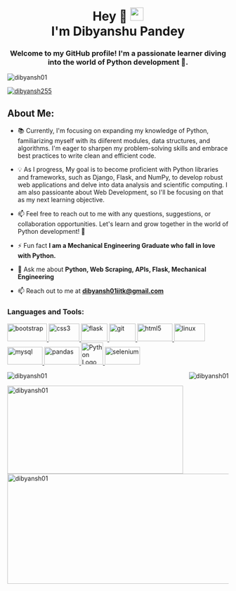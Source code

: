 

<!--
**dibyansh01/dibyansh01** is a ✨ _special_ ✨ repository because its `README.md` (this file) appears on your GitHub profile.

Here are some ideas to get you started:

- 🔭 I’m currently working on ...
- 🌱 I’m currently learning ...
- 👯 I’m looking to collaborate on ...
- 🤔 I’m looking for help with ...
- 💬 Ask me about ...
- 📫 How to reach me: ...
- 😄 Pronouns: ...
- ⚡ Fun fact: ...
-->
<h1 align="center">Hey 👋 <img src="https://raw.githubusercontent.com/MartinHeinz/MartinHeinz/master/wave.gif" width="30px">
<br/> I'm Dibyanshu Pandey</h1> 
<h3 align="center">Welcome to my GitHub profile! I'm a passionate learner diving into the world of Python development 🐍.</h3>
<p align="left"> <img src="https://komarev.com/ghpvc/?username=dibyansh01&label=Profile%20views&color=0e75b6&style=flat" alt="dibyansh01" /> </p>

<p align="left"> <a href="https://twitter.com/dibyansh255" target="blank"><img src="https://img.shields.io/twitter/follow/dibyansh255?logo=twitter&style=for-the-badge" alt="dibyansh255" /></a> </p>


## **About Me:**
- 📚 Currently, I'm focusing on expanding my knowledge of Python, familiarizing myself with its diiferent modules, data structures, and algorithms. I'm eager to sharpen my problem-solving skills and embrace best practices to write clean and efficient code.

- 💡 As I progress, My goal is to become proficient with Python libraries and frameworks, such as Django, Flask, and NumPy, to develop robust web applications and delve into data analysis and scientific computing. I am also passioante about Web Development, so I'll be focusing on that as my next learning objective.

- 📫 Feel free to reach out to me with any questions, suggestions, or collaboration opportunities. Let's learn and grow together in the world of Python development! 🚀
- ⚡ Fun fact **I am a Mechanical Engineering Graduate who fall in love with Python.**
- 💬 Ask me about **Python, Web Scraping, APIs, Flask, Mechanical Engineering**
- 📫 Reach out to me at **dibyansh01iitk@gmail.com** 

<h3 align="left">Languages and Tools:</h3>
<p align="left"> <a href="https://getbootstrap.com" target="_blank" rel="noreferrer"> <img src="https://img.shields.io/badge/Bootstrap-563D7C?style=for-the-badge&logo=bootstrap&logoColor=white" alt="bootstrap" width="90" height="40"/> </a> <a href="https://www.cprogramming.com/" target="_blank" rel="noreferrer"></a> <a href="https://www.w3schools.com/css/" target="_blank" rel="noreferrer"> <img src="https://img.shields.io/badge/CSS3-1572B6?style=for-the-badge&logo=css3&logoColor=white" alt="css3" width="70" height="40"/> </a> <a href="https://flask.palletsprojects.com/" target="_blank" rel="noreferrer"> <img src="https://www.vectorlogo.zone/logos/pocoo_flask/pocoo_flask-icon.svg" alt="flask" width="60" height="40"/> </a> <a href="https://git-scm.com/" target="_blank" rel="noreferrer"> <img src="https://www.vectorlogo.zone/logos/git-scm/git-scm-icon.svg" alt="git" width="60" height="40"/> </a> <a href="https://www.w3.org/html/" target="_blank" rel="noreferrer"> <img src="https://img.shields.io/badge/HTML5-E34F26?style=for-the-badge&logo=html5&logoColor=white" alt="html5" width="80" height="40"/> </a> <a href="https://www.linux.org/" target="_blank" rel="noreferrer"> <img src="https://img.shields.io/badge/Linux-FCC624?style=for-the-badge&logo=linux&logoColor=black" alt="linux" width="70" height="40"/> </a><a href="https://www.mysql.com/" target="_blank" rel="noreferrer"> <img src="https://img.shields.io/badge/MySQL-005C84?style=for-the-badge&logo=mysql&logoColor=white" alt="mysql" width="80" height="40"/> </a> <a href="https://pandas.pydata.org/" target="_blank" rel="noreferrer"> <img src="https://img.shields.io/badge/Pandas-2C2D72?style=for-the-badge&logo=pandas&logoColor=white" alt="pandas" width="80" height="40"/> </a> <a href="https://www.python.org" target="_blank" rel="noreferrer">  <img src="https://cdn.worldvectorlogo.com/logos/python-5.svg" alt="Python Logo" width="50" height="50"/> </a> <a href="https://pytorch.org/" target="_blank" rel="noreferrer"></a><a href="https://www.selenium.dev" target="_blank" rel="noreferrer"> <img src="https://img.shields.io/badge/Selenium-43B02A?style=for-the-badge&logo=Selenium&logoColor=white" alt="selenium" width="80" height="40"/> </a> </p>

<p><img align="left" src="https://github-readme-stats.vercel.app/api/top-langs?username=dibyansh01&show_icons=true&locale=en&layout=compact" alt="dibyansh01" /></p>

<p>&nbsp;<img align="right" src="https://github-readme-stats.vercel.app/api?username=dibyansh01&show_icons=true&locale=en" alt="dibyansh01" /></p>

<p><img align="left" src="https://github-readme-streak-stats.herokuapp.com/?user=dibyansh01&show_icons=true&locale=en&layout=compact" alt="dibyansh01"  width = "400" height = "200"/></p>
<p>&nbsp; <img align ="right" src = "https://github-profile-summary-cards.vercel.app/api/cards/profile-details?username=dibyansh01&show_icons=true&locale=en&layout=compact" alt="dibyansh01" width = "550" height = "250" /></p>





